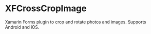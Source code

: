 # XFCrossCropImage
Xamarin Forms plugin to crop and rotate photos and images. Supports Android and iOS.
